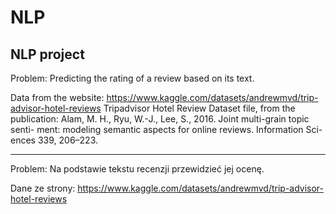 # NLP
## NLP project

Problem:
Predicting the rating of a review based on its text.

Data from the website: https://www.kaggle.com/datasets/andrewmvd/trip-advisor-hotel-reviews Tripadvisor Hotel Review Dataset file, from the publication: Alam, M. H., Ryu, W.-J., Lee, S., 2016. Joint multi-grain topic senti- ment: modeling semantic aspects for online reviews. Information Sci- ences 339, 206–223.

*************************************************************************************

Problem:
Na podstawie tekstu recenzji przewidzieć jej ocenę.

Dane ze strony: https://www.kaggle.com/datasets/andrewmvd/trip-advisor-hotel-reviews

